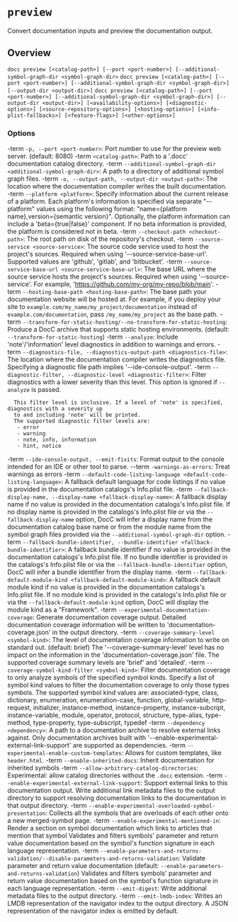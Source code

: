 # `preview`

Convert documentation inputs and preview the documentation output.

## Overview

`docc preview [<catalog-path>] [--port <port-number>] [--additional-symbol-graph-dir <symbol-graph-dir>`
`docc preview [<catalog-path>] [--port <port-number>] [--additional-symbol-graph-dir <symbol-graph-dir>] [--output-dir <output-dir>]`
`docc preview [<catalog-path>] [--port <port-number>] [--additional-symbol-graph-dir <symbol-graph-dir>] [--output-dir <output-dir>] [<availability-options>] [<diagnostic-options>] [<source-repository-options>] [<hosting-options>] [<info-plist-fallbacks>] [<feature-flags>] [<other-options>]`

### Options

-term `-p, --port <port-number>`:
                        Port number to use for the preview web server. (default: 8080)
-term `<catalog-path>`:          Path to a '.docc' documentation catalog directory.
-term `--additional-symbol-graph-dir <additional-symbol-graph-dir>`:
                        A path to a directory of additional symbol graph files.
-term `-o, --output-path, --output-dir <output-path>`:
                        The location where the documentation compiler writes the built documentation.
-term `--platform <platform>`:   Specify information about the current release of a platform.
      Each platform's information is specified via separate "--platform" values using the following
      format: "name={platform name},version={semantic version}".
      Optionally, the platform information can include a 'beta={true|false}' component. If no beta
      information is provided, the platform is considered not in beta.
-term `--checkout-path <checkout-path>`:
                        The root path on disk of the repository's checkout.
-term `--source-service <source-service>`:
                        The source code service used to host the project's sources.
      Required when using '--source-service-base-url'. Supported values are 'github', 'gitlab', and
      'bitbucket'.
-term `--source-service-base-url <source-service-base-url>`:
                        The base URL where the source service hosts the project's sources.
      Required when using '--source-service'. For example, 'https://github.com/my-org/my-repo/blob/main'.
-term `--hosting-base-path <hosting-base-path>`:
                        The base path your documentation website will be hosted at.
      For example, if you deploy your site to `example.com/my_name/my_project/documentation` instead of
      `example.com/documentation`, pass `/my_name/my_project` as the base path.
-term `--transform-for-static-hosting/--no-transform-for-static-hosting`:
                        Produce a DocC archive that supports static hosting environments. (default:
                        `--transform-for-static-hosting`)
-term `--analyze`:               Include 'note'/'information' level diagnostics in addition to warnings and errors.
-term `--diagnostics-file, --diagnostics-output-path <diagnostics-file>`:
                        The location where the documentation compiler writes the diagnostics file.
      Specifying a diagnostic file path implies '--ide-console-output'.
-term `--diagnostic-filter, --diagnostic-level <diagnostic-filter>`:
                        Filter diagnostics with a lower severity than this level.
      This option is ignored if `--analyze` is passed.

      This filter level is inclusive. If a level of 'note' is specified, diagnostics with a severity up
      to and including 'note' will be printed.
      The supported diagnostic filter levels are:
       - error
       - warning
       - note, info, information
       - hint, notice
-term `--ide-console-output, --emit-fixits`:
                        Format output to the console intended for an IDE or other tool to parse.
--term `-warnings-as-errors`:    Treat warnings as errors
-term `--default-code-listing-language <default-code-listing-language>`:
                        A fallback default language for code listings if no value is provided in the
                        documentation catalogs's Info.plist file.
-term `--fallback-display-name, --display-name <fallback-display-name>`:
                        A fallback display name if no value is provided in the documentation catalogs's
                        Info.plist file.
      If no display name is provided in the catalogs's Info.plist file or via the
      `--fallback-display-name` option, DocC will infer a display name from the documentation catalog
      base name or from the module name from the symbol graph files provided via the
      `--additional-symbol-graph-dir` option.
-term `--fallback-bundle-identifier, --bundle-identifier <fallback-bundle-identifier>`:
                        A fallback bundle identifier if no value is provided in the documentation
                        catalogs's Info.plist file.
      If no bundle identifier is provided in the catalogs's Info.plist file or via the
      `--fallback-bundle-identifier` option, DocC will infer a bundle identifier from the display name.
-term `--fallback-default-module-kind <fallback-default-module-kind>`:
                        A fallback default module kind if no value is provided in the documentation
                        catalogs's Info.plist file.
      If no module kind is provided in the catalogs's Info.plist file or via the
      `--fallback-default-module-kind` option, DocC will display the module kind as a "Framework".
-term `--experimental-documentation-coverage`:
                        Generate documentation coverage output.
      Detailed documentation coverage information will be written to 'documentation-coverage.json' in the
      output directory.
-term `--coverage-summary-level <symbol-kind>`:
                        The level of documentation coverage information to write on standard out.
                        (default: brief)
      The '--coverage-summary-level' level has no impact on the information in the
      'documentation-coverage.json' file.
      The supported coverage summary levels are 'brief' and 'detailed'.
-term `--coverage-symbol-kind-filter <symbol-kind>`:
                        Filter documentation coverage to only analyze symbols of the specified symbol
                        kinds.
      Specify a list of symbol kind values to filter the documentation coverage to only those types
      symbols.
      The supported symbol kind values are: associated-type, class, dictionary, enumeration,
      enumeration-case, function, global-variable, http-request, initializer, instance-method,
      instance-property, instance-subcript, instance-variable, module, operator, protocol, structure,
      type-alias, type-method, type-property, type-subscript, typedef
-term `--dependency <dependency>`:
                        A path to a documentation archive to resolve external links against.
      Only documentation archives built with '--enable-experimental-external-link-support' are supported
      as dependencies.
-term `--experimental-enable-custom-templates`:
                        Allows for custom templates, like `header.html`.
-term `--enable-inherited-docs`: Inherit documentation for inherited symbols
-term `--allow-arbitrary-catalog-directories`:
                        Experimental: allow catalog directories without the `.docc` extension.
-term `--enable-experimental-external-link-support`:
                        Support external links to this documentation output.
      Write additional link metadata files to the output directory to support resolving documentation
      links to the documentation in that output directory.
-term `--enable-experimental-overloaded-symbol-presentation`:
                        Collects all the symbols that are overloads of each other onto a new
                        merged-symbol page.
-term `--enable-experimental-mentioned-in`:
                        Render a section on symbol documentation which links to articles that mention
                        that symbol
      Validates and filters symbols' parameter and return value documentation based on the symbol's
      function signature in each language representation.
-term `--enable-parameters-and-returns-validation/--disable-parameters-and-returns-validation`:
                        Validate parameter and return value documentation (default:
                        `--enable-parameters-and-returns-validation`)
      Validates and filters symbols' parameter and return value documentation based on the symbol's
      function signature in each language representation.
-term `--emit-digest`:           Write additional metadata files to the output directory.
-term `--emit-lmdb-index`:       Writes an LMDB representation of the navigator index to the output directory.
      A JSON representation of the navigator index is emitted by default.
